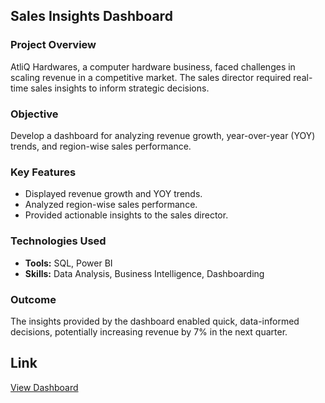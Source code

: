 ##  Sales Insights Dashboard

### Project Overview
AtliQ Hardwares, a computer hardware business, faced challenges in scaling revenue in a competitive market. The sales director required real-time sales insights to inform strategic decisions.

### Objective
Develop a dashboard for analyzing revenue growth, year-over-year (YOY) trends, and region-wise sales performance.

### Key Features
- Displayed revenue growth and YOY trends.
- Analyzed region-wise sales performance.
- Provided actionable insights to the sales director.

### Technologies Used
- **Tools:** SQL, Power BI
- **Skills:** Data Analysis, Business Intelligence, Dashboarding

### Outcome
The insights provided by the dashboard enabled quick, data-informed decisions, potentially increasing revenue by 7% in the next quarter.

## Link
[View Dashboard](https://project.novypro.com/VV6kg3)
